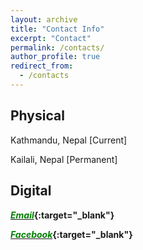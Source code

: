 ```yaml
---
layout: archive
title: "Contact Info"
excerpt: "Contact"
permalink: /contacts/
author_profile: true
redirect_from: 
  - /contacts
---
```

Physical
--------------

Kathmandu, Nepal [Current]

Kailali, Nepal [Permanent]


Digital
--------------

<b>[<span style="color:green">*Email*</span>](mailto:balarambhattarai31@gmail.com){:target="_blank"} </b>

<b>[<span style="color:green">*Facebook*</span>](https://www.facebook.com/balaram.bhattarai){:target="_blank"} </b>
